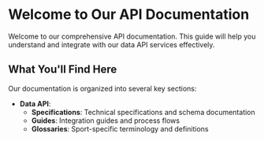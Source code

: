 # Welcome to Our API Documentation

Welcome to our comprehensive API documentation. This guide will help you understand and integrate with our data API services effectively.

## What You'll Find Here

Our documentation is organized into several key sections:

- **Data API**: 
  - **Specifications**: Technical specifications and schema documentation
  - **Guides**: Integration guides and process flows
  - **Glossaries**: Sport-specific terminology and definitions

